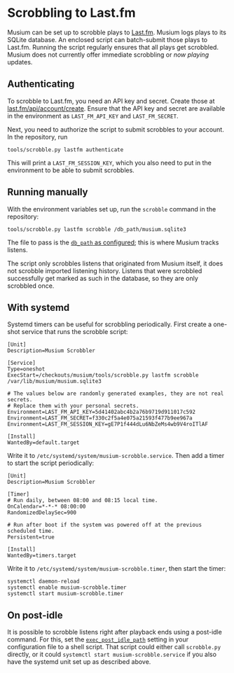 # Scrobbling to Last.fm

Musium can be set up to scrobble plays to [Last.fm][lfm]. Musium logs plays to
its SQLite database. An enclosed script can batch-submit those plays to Last.fm.
Running the script regularly ensures that all plays get scrobbled. Musium does
not currently offer immediate scrobbling or *now playing* updates.

[lfm]: https://last.fm/

## Authenticating

To scrobble to Last.fm, you need an <abbr>API</abbr> key and secret. Create those
at [last.fm/api/account/create](https://www.last.fm/api/account/create).
Ensure that the <abbr>API</abbr> key and secret are available in the environment
as `LAST_FM_API_KEY` and `LAST_FM_SECRET`.

Next, you need to authorize the script to submit scrobbles to your account. In
the repository, run

    tools/scrobble.py lastfm authenticate

This will print a `LAST_FM_SESSION_KEY`, which you also need to put in the
environment to be able to submit scrobbles.

## Running manually

With the environment variables set up, run the `scrobble` command in the
repository:

    tools/scrobble.py lastfm scrobble /db_path/musium.sqlite3

The file to pass is the [`db_path` as configured](configuration.md#db_path);
this is where Musium tracks listens.

The script only scrobbles listens that originated from Musium itself, it does
not scrobble imported listening history. Listens that were scrobbled
successfully get marked as such in the database, so they are only scrobbled
once.

## With systemd

Systemd timers can be useful for scrobbling periodically. First create a
one-shot service that runs the scrobble script:

```systemd
[Unit]
Description=Musium Scrobbler

[Service]
Type=oneshot
ExecStart=/checkouts/musium/tools/scrobble.py lastfm scrobble /var/lib/musium/musium.sqlite3

# The values below are randomly generated examples, they are not real secrets.
# Replace them with your personal secrets.
Environment=LAST_FM_API_KEY=5d41402abc4b2a76b9719d911017c592
Environment=LAST_FM_SECRET=f330c2f5a4e075a21593f477b9ee967a
Environment=LAST_FM_SESSION_KEY=gE7P1f444dLu6NbZeMs4wb9V4roITlAF

[Install]
WantedBy=default.target
```

Write it to `/etc/systemd/system/musium-scrobble.service`. Then add a timer to
start the script periodically:

```systemd
[Unit]
Description=Musium Scrobbler

[Timer]
# Run daily, between 08:00 and 08:15 local time.
OnCalendar=*-*-* 08:00:00
RandomizedDelaySec=900

# Run after boot if the system was powered off at the previous scheduled time.
Persistent=true

[Install]
WantedBy=timers.target
```

Write it to `/etc/systemd/system/musium-scrobble.timer`, then start the timer:

    systemctl daemon-reload
    systemctl enable musium-scrobble.timer
    systemctl start musium-scrobble.timer

## On post-idle

It is possible to scrobble listens right after playback ends using a post-idle
command. For this, set the [`exec_post_idle_path`](configuration.md#exec_post_idle_path)
setting in your configuration file to a shell script. That script could either
call `scrobble.py` directly, or it could `systemctl start musium-scrobble.service`
if you also have the systemd unit set up as described above.
